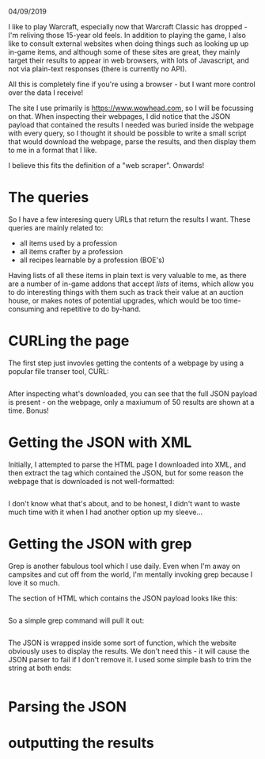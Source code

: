 04/09/2019

I like to play Warcraft, especially now that Warcraft Classic has dropped - I'm
reliving those 15-year old feels.
In addition to playing the game, I also like to consult external websites when
doing things such as looking up up in-game items, and although some of these
sites are great, they mainly target their results to appear in web browsers,
with lots of Javascript, and not via plain-text responses (there is currently no API).

All this is completely fine if you're using a browser - but I want more control
over the data I receive! 

The site I use primarily is https://www.wowhead.com, so I will be focussing on
that. When inspecting their webpages, I did notice that the JSON payload that
contained the results I needed was buried inside the webpage with every query,
so I thought it should be possible to write a small script that would download
the webpage, parse the results, and then display them to me in a format that I
like.

I believe this fits the definition of a "web scraper". Onwards!

# The queries
So I have a few interesing query URLs that return the results I want.
These queries are mainly related to:
- all items used by a profession
- all items crafter by a profession
- all recipes learnable by a profession (BOE's)

Having lists of all these items in plain text is very valuable to me, as there
are a number of in-game addons that accept *lists* of items, which allow you
to do interesting things with them such as track their value at an auction
house, or makes notes of potential upgrades, which would be too time-consuming
and repetitive to do by-hand.

# CURLing the page
The first step just invovles getting the contents of a webpage by using a
popular file transer tool, CURL:
```
```

After inspecting what's downloaded, you can see that the full JSON payload is
present - on the webpage, only a maxiumum of 50 results are shown at a time.
Bonus!

# Getting the JSON with XML
Initially, I attempted to parse the HTML page I downloaded into XML, and then
extract the tag which contained the JSON, but for some reason the webpage that
is downloaded is not well-formatted:
```
```

I don't know what that's about, and to be honest, I didn't want to waste much
time with it when I had another option up my sleeve...

# Getting the JSON with grep
Grep is another fabulous tool which I use daily. Even when I'm away on
campsites and cut off from the world, I'm mentally invoking grep because I
love it so much.

The section of HTML which contains the JSON payload looks like this:
```
```

So a simple grep command will pull it out:
```
```

The JSON is wrapped inside some sort of function, which the website obviously
uses to display the results. We don't need this - it will cause the JSON
parser to fail if I don't remove it. I used some simple bash to trim the string
at both ends:
```
```

# Parsing the JSON

# outputting the results
